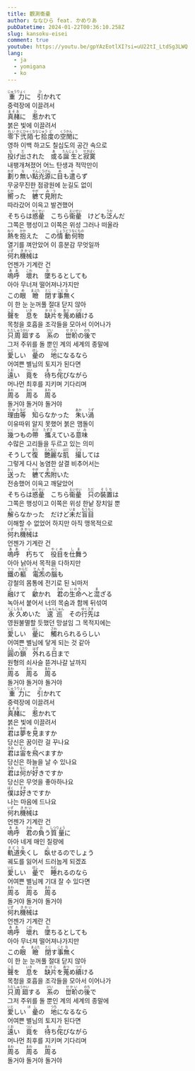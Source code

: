 ```yaml
---
title: 觀測衞曐
author: ななひら feat. かめりあ
pubDatetime: 2024-01-22T00:36:10.258Z
slug: kansoku-eisei
comment: true
youtube: https://youtu.be/gpYAzEotlXI?si=uU22tI_LtdSg3LWQ
lang:
  - ja
  - yomigana
  - ko
---
```

<div>
    <div class="lang-ja"><ruby>重力<rp>(</rp><rt>じゅうりょく</rt><rp>)</rp></ruby>に　<ruby>引<rp>(</rp><rt>ひ</rt><rp>)</rp></ruby>かれて</div>
    <div class="lang-ko">중력장에 이끌려서</div>
</div>
<div>
    <div class="lang-ja"><ruby>真赭<rp>(</rp><rt>まそお</rt><rp>)</rp></ruby>に　<ruby>惹<rp>(</rp><rt>ひ</rt><rp>)</rp></ruby>かれて</div>
    <div class="lang-ko">붉은 빛에 이끌려서</div>
</div>
<div>
    <div class="lang-ja"><ruby>零下<rp>(</rp><rt>れいか</rt><rp>)</rp></ruby><ruby>弐陌七拾<rp>(</rp><rt>にひゃくななじゅう</rt><rp>)</rp></ruby><ruby>度<rp>(</rp><rt>ど</rt><rp>)</rp></ruby>の<ruby>空閒<rp>(</rp><rt>くうかん</rt><rp>)</rp></ruby>に</div>
    <div class="lang-ko">영하 이백 하고도 칠십도의 공간 속으로</div>
</div>
<div>
    <div class="lang-ja"><ruby>投<rp>(</rp><rt>な</rt><rp>)</rp></ruby>げ<ruby>出<rp>(</rp><rt>だ</rt><rp>)</rp></ruby>された　<ruby>或<rp>(</rp><rt>あ</rt><rp>)</rp></ruby>る<ruby>誕生<rp>(</rp><rt>たんじょう</rt><rp>)</rp></ruby>と<ruby>寂寞<rp>(</rp><rt>せきばく</rt><rp>)</rp></ruby></div>
    <div class="lang-ko">내팽개쳐졌어 어느 탄생과 적막만이</div>
</div>
<div>
    <div class="lang-ja"><ruby>劃<rp>(</rp><rt>かぎ</rt><rp>)</rp></ruby>り<ruby>無<rp>(</rp><rt>な</rt><rp>)</rp></ruby>い<ruby>點灮源<rp>(</rp><rt>てんこうげん</rt><rp>)</rp></ruby>に<ruby>目<rp>(</rp><rt>め</rt><rp>)</rp></ruby>も<ruby>遣<rp>(</rp><rt>や</rt><rp>)</rp></ruby>らず</div>
    <div class="lang-ko">무궁무진한 점광원에 눈길도 없이</div>
</div>
<div>
    <div class="lang-ja"><ruby>嚮<rp>(</rp><rt>むか</rt><rp>)</rp></ruby>った　<ruby>軈<rp>(</rp><rt>やが</rt><rp>)</rp></ruby>て<ruby>見附<rp>(</rp><rt>みつ</rt><rp>)</rp></ruby>た</div>
    <div class="lang-ko">따라갔어 이윽고 발견했어</div>
</div>
<div>
    <div class="lang-ja">そちらは<ruby>惑曐<rp>(</rp><rt>わくせい</rt><rp>)</rp>　</ruby>こちら<ruby>衞曐<rp>(</rp><rt>えいせい</rt><rp>)</rp>　</ruby>けども<ruby>泛<rp>(</rp><rt>うか</rt><rp>)</rp></ruby>んだ</div>
    <div class="lang-ko">그쪽은 행성이고 이쪽은 위성 그러나 떠올라</div>
</div>
<div>
    <div class="lang-ja"><ruby>熱<rp>(</rp><rt>ねつ</rt><rp>)</rp></ruby>を<ruby>抱<rp>(</rp><rt>かか</rt><rp>)</rp></ruby>えた　この<ruby>情動<rp>(</rp><rt>じょうどう</rt><rp>)</rp></ruby><ruby>何<rp>(</rp><rt>なに</rt><rp>)</rp></ruby><ruby>物<rp>(</rp><rt>もの</rt><rp>)</rp></ruby></div>
    <div class="lang-ko">열기를 껴안았어 이 흥분감 무엇일까</div>
</div>
<div>
    <div class="lang-ja"><ruby>何<rp>(</rp><rt>いず</rt><rp>)</rp></ruby>れ<ruby>機械<rp>(</rp><rt>きかい</rt><rp>)</rp></ruby>は</div>
    <div class="lang-ko">언젠가 기계란 건</div>
</div>
<div>
    <div class="lang-ja"><ruby>嗚呼<rp>(</rp><rt>ああ</rt><rp>)</rp></ruby>　<ruby>壞<rp>(</rp><rt>こわ</rt><rp>)</rp></ruby>れ　<ruby>墜<rp>(</rp><rt>お</rt><rp>)</rp></ruby>ちるとしても</div>
    <div class="lang-ko">아아 무너져 떨어져나가지만</div>
</div>
<div>
    <div class="lang-ja">この<ruby>眼<rp>(</rp><rt>め</rt><rp>)</rp></ruby>　<ruby>瞼<rp>(</rp><rt>まぶた</rt><rp>)</rp></ruby>　<ruby>閉<rp>(</rp><rt>とじ</rt><rp>)</rp></ruby>す<ruby>事<rp>(</rp><rt>こと</rt><rp>)</rp></ruby><ruby>無<rp>(</rp><rt>な</rt><rp>)</rp></ruby>く</div>
    <div class="lang-ko">이 한 눈 눈꺼풀 절대 닫지 않아</div>
</div>
<div>
    <div class="lang-ja"><ruby>聲<rp>(</rp><rt>こえ</rt><rp>)</rp></ruby>を　<ruby>息<rp>(</rp><rt>いき</rt><rp>)</rp></ruby>を　<ruby>缺片<rp>(</rp><rt>かけら</rt><rp>)</rp></ruby>を<ruby>蒐<rp>(</rp><rt>あつ</rt><rp>)</rp></ruby>め<ruby>續<rp>(</rp><rt>つづ</rt><rp>)</rp></ruby>ける</div>
    <div class="lang-ko">목청을 호흡을 조각들을 모아서 이어나가</div>
</div>
<div>
    <div class="lang-ja"><ruby>只<rp>(</rp><rt>ただ</rt><rp>)</rp></ruby><ruby>周廻<rp>(</rp><rt>しゅうかい</rt><rp>)</rp></ruby>する　<ruby>系<rp>(</rp><rt>けい</rt><rp>)</rp></ruby>の　<ruby>丗畍<rp>(</rp><rt>せかい</rt><rp>)</rp></ruby>の<ruby>後<rp>(</rp><rt>のち</rt><rp>)</rp></ruby>で</div>
    <div class="lang-ko">그저 주위를 돌 뿐인 계의 세계의 종말에</div>
</div>
<div>
    <div class="lang-ja"><ruby>愛<rp>(</rp><rt>いと</rt><rp>)</rp></ruby>しい　<ruby>曐<rp>(</rp><rt>ほし</rt><rp>)</rp></ruby>の　<ruby>地<rp>(</rp><rt>つち</rt><rp>)</rp></ruby>になるなら</div>
    <div class="lang-ko">어여쁜 별님의 토지가 된다면</div>
</div>
<div>
    <div class="lang-ja"><ruby>遠<rp>(</rp><rt>とお</rt><rp>)</rp></ruby>い　<ruby>竟<rp>(</rp><rt>つい</rt><rp>)</rp></ruby>を　<ruby>待<rp>(</rp><rt>ま</rt><rp>)</rp></ruby>ち<ruby>侘<rp>(</rp><rt>わ</rt><rp>)</rp></ruby>びながら</div>
    <div class="lang-ko">머나먼 최후를 지키며 기다리며</div>
</div>
<div>
    <div class="lang-ja"><ruby>周<rp>(</rp><rt>まわ</rt><rp>)</rp></ruby>る　<ruby>周<rp>(</rp><rt>まわ</rt><rp>)</rp></ruby>る　<ruby>周<rp>(</rp><rt>まわ</rt><rp>)</rp></ruby>る</div>
    <div class="lang-ko">돌거야 돌거야 돌거야</div>
</div>
<div>
    <div class="lang-ja"><ruby>理由<rp>(</rp><rt>りゆう</rt><rp>)</rp></ruby><ruby>等<rp>(</rp><rt>など</rt><rp>)</rp></ruby>　<ruby>知<rp>(</rp><rt>し</rt><rp>)</rp></ruby>らなかった　<ruby>朱<rp>(</rp><rt>あか</rt><rp>)</rp></ruby>い<ruby>渦<rp>(</rp><rt>うず</rt><rp>)</rp></ruby></div>
    <div class="lang-ko">이유따위 알지 못했어 붉은 맴돌이</div>
</div>
<div>
    <div class="lang-ja"><ruby>幾<rp>(</rp><rt>いく</rt><rp>)</rp></ruby>つもの<ruby>帶<rp>(</rp><rt>おび</rt><rp>)</rp></ruby>　<ruby>攜<rp>(</rp><rt>たずさ</rt><rp>)</rp></ruby>えている<ruby>意味<rp>(</rp><rt>いみ</rt><rp>)</rp></ruby></div>
    <div class="lang-ko">수많은 고리들을 두르고 있는 의미</div>
</div>
<div>
    <div class="lang-ja">そうして<ruby>復<rp>(</rp><rt>また</rt><rp>)</rp></ruby>　<ruby>艷麗<rp>(</rp><rt>えんれい</rt><rp>)</rp></ruby>な<ruby>肌<rp>(</rp><rt>はだ</rt><rp>)</rp></ruby>　<ruby>撮<rp>(</rp><rt>うつ</rt><rp>)</rp></ruby>しては</div>
    <div class="lang-ko">그렇게 다시 농염한 살결 비추어서는</div>
</div>
<div>
    <div class="lang-ja"><ruby>送<rp>(</rp><rt>おく</rt><rp>)</rp></ruby>った　<ruby>軈<rp>(</rp><rt>やが</rt><rp>)</rp></ruby>て<ruby>炁附<rp>(</rp><rt>きづ</rt><rp>)</rp></ruby>いた</div>
    <div class="lang-ko">전송했어 이윽고 깨달았어</div>
</div>
<div>
    <div class="lang-ja">そちらは<ruby>惑曐<rp>(</rp><rt>わくせい</rt><rp>)</rp></ruby>　こちら<ruby>衞曐<rp>(</rp><rt>えいせい</rt><rp>)</rp></ruby>　<ruby>只<rp>(</rp><rt>ただ</rt><rp>)</rp></ruby>の<ruby>裝置<rp>(</rp><rt>そうち</rt><rp>)</rp></ruby>は</div>
    <div class="lang-ko">그쪽은 행성이고 이쪽은 위성 한낱 장치일 뿐</div>
</div>
<div>
    <div class="lang-ja"><ruby>解<rp>(</rp><rt>わ</rt><rp>)</rp></ruby>らなかった　だけど<ruby>未<rp>(</rp><rt>いま</rt><rp>)</rp></ruby>だ<ruby>盲目<rp>(</rp><rt>もうもく</rt><rp>)</rp></ruby></div>
    <div class="lang-ko">이해할 수 없었어 하지만 아직 맹목적으로</div>
</div>
<div>
    <div class="lang-ja"><ruby>何<rp>(</rp><rt>いず</rt><rp>)</rp></ruby>れ<ruby>機械<rp>(</rp><rt>きかい</rt><rp>)</rp></ruby>は</div>
    <div class="lang-ko">언젠가 기계란 건</div>
</div>
<div>
    <div class="lang-ja"><ruby>嗚呼<rp>(</rp><rt>ああ</rt><rp>)</rp></ruby>　<ruby>朽<rp>(</rp><rt>く</rt><rp>)</rp></ruby>ちて　<ruby>役目<rp>(</rp><rt>やくめ</rt><rp>)</rp></ruby>を<ruby>仕舞<rp>(</rp><rt>しま</rt><rp>)</rp></ruby>う</div>
    <div class="lang-ko">아아 낡아서 목적을 다하지만</div>
</div>
<div>
    <div class="lang-ja"><ruby>鐵<rp>(</rp><rt>てつ</rt><rp>)</rp></ruby>の<ruby>軀<rp>(</rp><rt>からだ</rt><rp>)</rp></ruby>　<ruby>電炁<rp>(</rp><rt>でんき</rt><rp>)</rp></ruby>の<ruby>腦<rp>(</rp><rt>のう</rt><rp>)</rp></ruby>も</div>
    <div class="lang-ko">강철의 몸통에 전기로 된 뇌마저</div>
</div>
<div>
    <div class="lang-ja"><ruby>融<rp>(</rp><rt>と</rt><rp>)</rp></ruby>けて　<ruby>龡<rp>(</rp><rt>ふ</rt><rp>)</rp></ruby>かれ　<ruby>君<rp>(</rp><rt>きみ</rt><rp>)</rp></ruby>の<ruby>生命<rp>(</rp><rt>いのち</rt><rp>)</rp></ruby>へと<ruby>混<rp>(</rp><rt>ま</rt><rp>)</rp></ruby>ざる</div>
    <div class="lang-ko">녹아서 붙어서 너의 목숨과 함께 뒤섞여</div>
</div>
<div>
    <div class="lang-ja"><ruby>永久<rp>(</rp><rt>とこしなえ</rt><rp>)</rp></ruby>めいた　<ruby>逡巡<rp>(</rp><rt>しゅんじゅん</rt><rp>)</rp></ruby>　その<ruby>行先<rp>(</rp><rt>ゆくさき</rt><rp>)</rp></ruby>は</div>
    <div class="lang-ko">영원불멸할 듯했던 망설임 그 목적지에는</div>
</div>
<div>
    <div class="lang-ja"><ruby>愛<rp>(</rp><rt>いと</rt><rp>)</rp></ruby>しい　<ruby>曐<rp>(</rp><rt>ほし</rt><rp>)</rp></ruby>に　<ruby>觸<rp>(</rp><rt>さわ</rt><rp>)</rp></ruby>れられるらしい</div>
    <div class="lang-ko">어여쁜 별님에 닿게 되는 것 같아</div>
</div>
<div>
    <div class="lang-ja"><ruby>圓<rp>(</rp><rt>えん</rt><rp>)</rp></ruby>の<ruby>鎖<rp>(</rp><rt>くさり</rt><rp>)</rp></ruby>　<ruby>外<rp>(</rp><rt>はず</rt><rp>)</rp></ruby>れる<ruby>日<rp>(</rp><rt>ひ</rt><rp>)</rp></ruby>まで</div>
    <div class="lang-ko"></div>
    원형의 쇠사슬 뜯겨나갈 날까지
</div>
<div>
    <div class="lang-ja"><ruby>周<rp>(</rp><rt>まわ</rt><rp>)</rp></ruby>る　<ruby>周<rp>(</rp><rt>まわ</rt><rp>)</rp></ruby>る　<ruby>周<rp>(</rp><rt>まわ</rt><rp>)</rp></ruby>る</div>
    <div class="lang-ko">돌거야 돌거야 돌거야</div>
</div>
<div>
    <div class="lang-ja"><ruby>重力<rp>(</rp><rt>じゅうりょく</rt><rp>)</rp></ruby>に　<ruby>引<rp>(</rp><rt>ひ</rt><rp>)</rp></ruby>かれて</div>
    <div class="lang-ko">중력장에 이끌려서</div>
</div>
<div>
    <div class="lang-ja"><ruby>真赭<rp>(</rp><rt>まそお</rt><rp>)</rp></ruby>に　<ruby>惹<rp>(</rp><rt>ひ</rt><rp>)</rp></ruby>かれて</div>
    <div class="lang-ko">붉은 빛에 이끌려서</div>
</div>
<div>
    <div class="lang-ja"><ruby>君<rp>(</rp><rt>きみ</rt><rp>)</rp></ruby>は<ruby>夢<rp>(</rp><rt>ゆめ</rt><rp>)</rp></ruby>を<ruby>見<rp>(</rp><rt>み</rt><rp>)</rp></ruby>ますか</div>
    <div class="lang-ko">당신은 꿈이란 걸 꾸나요</div>
</div>
<div>
    <div class="lang-ja"><ruby>君<rp>(</rp><rt>きみ</rt><rp>)</rp></ruby>は<ruby>宙<rp>(</rp><rt>そら</rt><rp>)</rp></ruby>を<ruby>飛<rp>(</rp><rt>と</rt><rp>)</rp></ruby>べますか</div>
    <div class="lang-ko">당신은 하늘을 날 수 있나요</div>
</div>
<div>
    <div class="lang-ja"><ruby>君<rp>(</rp><rt>きみ</rt><rp>)</rp></ruby>は<ruby>何<rp>(</rp><rt>なに</rt><rp>)</rp></ruby>が<ruby>好<rp>(</rp><rt>すき</rt><rp>)</rp></ruby>きですか</div>
    <div class="lang-ko">당신은 무엇을 좋아하나요</div>
</div>
<div>
    <div class="lang-ja"><ruby>僕<rp>(</rp><rt>ぼく</rt><rp>)</rp></ruby>は<ruby>好<rp>(</rp><rt>すき</rt><rp>)</rp></ruby>きですか</div>
    <div class="lang-ko">나는 마음에 드나요</div>
</div>
<div>
    <div class="lang-ja"><ruby>何<rp>(</rp><rt>いず</rt><rp>)</rp></ruby>れ<ruby>機械<rp>(</rp><rt>きかい</rt><rp>)</rp></ruby>は</div>
    <div class="lang-ko">언젠가 기계란 건</div>
</div>
<div>
    <div class="lang-ja"><ruby>嗚呼<rp>(</rp><rt>ああ</rt><rp>)</rp></ruby>　<ruby>君<rp>(</rp><rt>きみ</rt><rp>)</rp></ruby>の<ruby>負<rp>(</rp><rt>お</rt><rp>)</rp></ruby>う<ruby>質量<rp>(</rp><rt>しつりょう</rt><rp>)</rp></ruby>に</div>
    <div class="lang-ko">아아 네게 매인 질량에</div>
</div>
<div>
    <div class="lang-ja"><ruby>軌道<rp>(</rp><rt>きどう</rt><rp>)</rp></ruby><ruby>失<rp>(</rp><rt>な</rt><rp>)</rp></ruby>くし　<ruby>臥<rp>(</rp><rt>ふ</rt><rp>)</rp></ruby>せるのでしょう</div>
    <div class="lang-ko">궤도를 잃어서 드러눕게 되겠죠</div>
</div>
<div>
    <div class="lang-ja"><ruby>愛<rp>(</rp><rt>いと</rt><rp>)</rp></ruby>しい　<ruby>曐<rp>(</rp><rt>ほし</rt><rp>)</rp></ruby>で　<ruby>睡<rp>(</rp><rt>ねむ</rt><rp>)</rp></ruby>れるのなら</div>
    <div class="lang-ko">어여쁜 별님께 기대 잘 수 있다면</div>
</div>
<div>
    <div class="lang-ja"><ruby>周<rp>(</rp><rt>まわ</rt><rp>)</rp></ruby>る　<ruby>周<rp>(</rp><rt>まわ</rt><rp>)</rp></ruby>る　<ruby>周<rp>(</rp><rt>まわ</rt><rp>)</rp></ruby>る</div>
    <div class="lang-ko">돌거야 돌거야 돌거야</div>
</div>
<div>
    <div class="lang-ja"><ruby>何<rp>(</rp><rt>いず</rt><rp>)</rp></ruby>れ<ruby>機械<rp>(</rp><rt>きかい</rt><rp>)</rp></ruby>は</div>
    <div class="lang-ko">언젠가 기계란 건</div>
</div>
<div>
    <div class="lang-ja"><ruby>嗚呼<rp>(</rp><rt>ああ</rt><rp>)</rp></ruby>　<ruby>壞<rp>(</rp><rt>こわ</rt><rp>)</rp></ruby>れ　<ruby>墜<rp>(</rp><rt>お</rt><rp>)</rp></ruby>ちるとしても</div>
    <div class="lang-ko">아아 무너져 떨어져나가지만</div>
</div>
<div>
    <div class="lang-ja">この<ruby>眼<rp>(</rp><rt>め</rt><rp>)</rp></ruby>　<ruby>瞼<rp>(</rp><rt>まぶた</rt><rp>)</rp></ruby>　<ruby>閉<rp>(</rp><rt>とじ</rt><rp>)</rp></ruby>す<ruby>事<rp>(</rp><rt>こと</rt><rp>)</rp></ruby><ruby>無<rp>(</rp><rt>な</rt><rp>)</rp></ruby>く</div>
    <div class="lang-ko">이 한 눈 눈꺼풀 절대 닫지 않아</div>
</div>
<div>
    <div class="lang-ja"><ruby>聲<rp>(</rp><rt>こえ</rt><rp>)</rp></ruby>を　<ruby>息<rp>(</rp><rt>いき</rt><rp>)</rp></ruby>を　<ruby>缺片<rp>(</rp><rt>かけら</rt><rp>)</rp></ruby>を<ruby>蒐<rp>(</rp><rt>あつ</rt><rp>)</rp></ruby>め<ruby>續<rp>(</rp><rt>つづ</rt><rp>)</rp></ruby>ける</div>
    <div class="lang-ko">목청을 호흡을 조각들을 모아서 이어나가</div>
</div>
<div>
    <div class="lang-ja"><ruby>只<rp>(</rp><rt>ただ</rt><rp>)</rp></ruby><ruby>周廻<rp>(</rp><rt>しゅうかい</rt><rp>)</rp></ruby>する　<ruby>系<rp>(</rp><rt>けい</rt><rp>)</rp></ruby>の　<ruby>丗畍<rp>(</rp><rt>せかい</rt><rp>)</rp></ruby>の<ruby>後<rp>(</rp><rt>のち</rt><rp>)</rp></ruby>で</div>
    <div class="lang-ko">그저 주위를 돌 뿐인 계의 세계의 종말에</div>
</div>
<div>
    <div class="lang-ja"><ruby>愛<rp>(</rp><rt>いと</rt><rp>)</rp></ruby>しい<ruby>　曐<rp>(</rp><rt>ほし</rt><rp>)</rp></ruby>の　<ruby>地<rp>(</rp><rt>つち</rt><rp>)</rp></ruby>になるなら</div>
    <div class="lang-ko">어여쁜 별님의 토지가 된다면</div>
</div>
<div>
    <div class="lang-ja"><ruby>遠<rp>(</rp><rt>とお</rt><rp>)</rp></ruby>い　<ruby>竟<rp>(</rp><rt>つい</rt><rp>)</rp></ruby>を　<ruby>待<rp>(</rp><rt>ま</rt><rp>)</rp></ruby>ち<ruby>侘<rp>(</rp><rt>わ</rt><rp>)</rp></ruby>びながら</div>
    <div class="lang-ko">머나먼 최후를 지키며 기다리며</div>
</div>
<div>
    <div class="lang-ja"><ruby>周<rp>(</rp><rt>まわ</rt><rp>)</rp></ruby>る　<ruby>周<rp>(</rp><rt>まわ</rt><rp>)</rp></ruby>る　<ruby>周<rp>(</rp><rt>まわ</rt><rp>)</rp></ruby>る</div>
    <div class="lang-ko">돌거야 돌거야 돌거야</div>
</div>